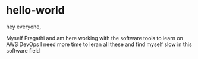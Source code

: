 # hello-world

hey everyone,

Myself Pragathi and am here working with the software tools to learn on AWS DevOps
I need more time to leran all these and find myself slow in this software field
